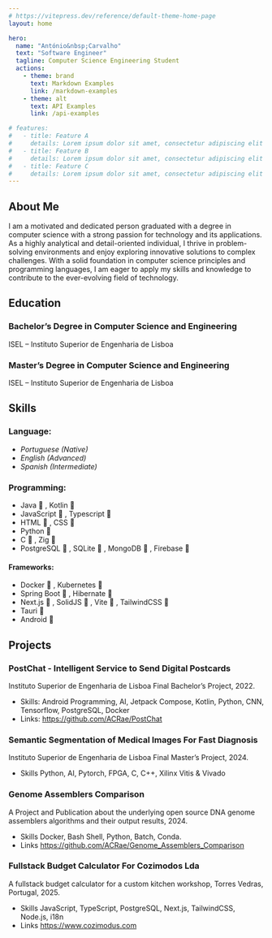 ```yaml
---
# https://vitepress.dev/reference/default-theme-home-page
layout: home

hero:
  name: "António&nbsp;Carvalho"
  text: "Software Engineer"
  tagline: Computer Science Engineering Student
  actions:
    - theme: brand
      text: Markdown Examples
      link: /markdown-examples
    - theme: alt
      text: API Examples
      link: /api-examples

# features:
#   - title: Feature A
#     details: Lorem ipsum dolor sit amet, consectetur adipiscing elit
#   - title: Feature B
#     details: Lorem ipsum dolor sit amet, consectetur adipiscing elit
#   - title: Feature C
#     details: Lorem ipsum dolor sit amet, consectetur adipiscing elit
---
```


## About Me
I am a motivated and dedicated person graduated with a degree in computer science with a strong passion for technology and its applications. As a highly analytical and detail-oriented individual, I thrive in problem-solving environments and enjoy exploring innovative solutions to complex challenges. With a solid foundation in computer science principles and programming languages, I am eager to apply my skills and knowledge to contribute to the ever-evolving field of technology.

## Education

### Bachelor’s Degree in Computer Science and Engineering
ISEL – Instituto Superior de Engenharia de Lisboa

### Master’s Degree in Computer Science and Engineering
ISEL – Instituto Superior de Engenharia de Lisboa

## Skills
### Language:
* *Portuguese (Native)*
* *English (Advanced)*
* *Spanish (Intermediate)*

### Programming:
* Java &#xf0b37; , Kotlin &#xe634; 
* JavaScript &#xe781; , Typescript &#xe8ca;
* HTML &#xe736; , CSS &#xe749;
* Python &#xe73c;
* C &#xe61e; , Zig &#xe6a9;
* PostgreSQL &#xe76e; , SQLite &#xe7c4; , MongoDB &#xe7a4; , Firebase &#xf0967;

#### Frameworks:
* Docker &#xe7b0; , Kubernetes &#xe81d; 
* Spring Boot &#xe8ac; , Hibernate &#xe7fc;
* Next.js &#xe83e; , SolidJS &#xe8a7; , Vite &#xe8d7; , TailwindCSS &#xf13ff;
* Tauri &#xe8bb;
* Android &#xf17b;


## Projects

### PostChat - Intelligent Service to Send Digital Postcards 
Instituto Superior de Engenharia de Lisboa Final Bachelor’s Project, 2022.
* Skills: Android Programming, AI, Jetpack Compose, Kotlin, Python, CNN, Tensorflow, PostgreSQL, Docker
* Links: https://github.com/ACRae/PostChat

### Semantic Segmentation of Medical Images For Fast Diagnosis
Instituto Superior de Engenharia de Lisboa Final Master’s Project, 2024.
* Skills Python, AI, Pytorch, FPGA, C, C++, Xilinx Vitis & Vivado

### Genome Assemblers Comparison
A Project and Publication about the underlying open source DNA genome assemblers algorithms and their output results, 2024.
* Skills Docker, Bash Shell, Python, Batch, Conda.
* Links https://github.com/ACRae/Genome_Assemblers_Comparison

### Fullstack Budget Calculator For Cozimodos Lda
A fullstack budget calculator for a custom kitchen workshop, Torres Vedras, Portugal, 2025.
* Skills JavaScript, TypeScript, PostgreSQL, Next.js, TailwindCSS, Node.js, i18n
* Links https://www.cozimodus.com